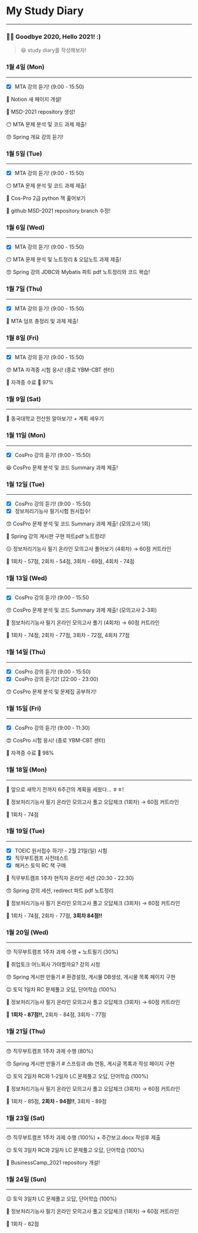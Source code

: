 # My Study Diary

---

### 👋🏼 Goodbye 2020, Hello 2021! :)

> 😆 study diary를 작성해보자!

### 1월 4일 (Mon)

---

- [x]  MTA 강의 듣기! (9:00 - 15:50)

🎉 Notion 새 페이지 개설!

🎉 MSD-2021 repository 생성!

😶 MTA 문제 분석 및 코드 과제 제출!

😙 Spring 개요 강의 듣기!

### 1월 5일 (Tue)

---

- [x]  MTA 강의 듣기! (9:00 - 15:50)

😶 MTA 문제 분석 및 코드 과제 제출!

🤭 Cos-Pro 2급 python 책 훑어보기

🙂 github MSD-2021 repository branch 수정!

### 1월 6일 (Wed)

---

- [x]  MTA 강의 듣기! (9:00 - 15:50)

😶 MTA 문제 분석 및 노트정리 & 오답노트 과제 제출!

😙 Spring 강의 JDBC와 Mybatis 파트 pdf 노트정리와 코드 복습!

### 1월 7일 (Thu)

---

- [x]  MTA 강의 듣기! (9:00 - 15:50)

🙂 MTA 덤프 총정리 및 과제 제출!

### 1월 8일 (Fri)

---

- [x]  MTA 강의 듣기! (9:00 - 15:50)

😙 MTA 자격증 시험 응시! (종로 YBM-CBT 센터)

🎉 자격증 수료 🎉 97%

### 1월 9일 (Sat)

---

🙂 동국대학교 전산원 알아보기! + 계획 세우기

### 1월 11일 (Mon)

---

- [x]  CosPro 강의 듣기! (9:00 - 15:50)

😆 CosPro 문제 분석 및 코드 Summary 과제 제출!

### 1월 12일 (Tue)

---

- [x]  CosPro 강의 듣기! (9:00 - 15:50)
- [x]  정보처리기능사 필기시험 원서접수!

😙 CosPro 문제 분석 및 코드 Summary 과제 제출! (모의고사 1회)

🙂 Spring 강의 게시판 구현 파트pdf 노트정리!

😑 정보처리기능사 필기 온라인 모의고사 풀어보기 (4회차) → 60점 커트라인

📝 1회차 - 57점, 2회차 - 54점, 3회차 - 69점, 4회차 - 74점

### 1월 13일 (Wed)

---

- [x]  CosPro 강의 듣기! (9:00 - 15:50

😙 CosPro 문제 분석 및 코드 Summary 과제 제출! (모의고사 2-3회)

🤭 정보처리기능사 필기 온라인 모의고사 풀기 (4회차) → 60점 커트라인

📝 1회차 - 74점, 2회차 - 77점, 3회차 - 72점, 4회차 77점

### 1월 14일 (Thu)

---

- [x]  CosPro 강의 듣기! (9:00 - 15:50)
- [x]  CosPro 강의 듣기2! (22:00 - 23:00)

😙 CosPro 문제 분석 및 문제집 공부하기! 

### 1월 15일 (Fri)

---

- [x]  CosPro 강의 듣기! (9:00 - 11:30)

😍 CosPro 시험 응시! (종로 YBM-CBT 센터)

🎉 자격증 수료 🎉 98%

### 1월 18일 (Mon)

---

📝 앞으로 새학기 전까지 6주간의 계획을 세웠다... ㅎㅎ!

🙂 정보처리기능사 필기 온라인 모의고사 풀고 오답체크 (1회차) → 60점 커트라인

📝 1회차 - 74점

### 1월 19일 (Tue)

---

- [x]  TOEIC 원서접수 하기! - 2월 21일(일) 시험
- [x]  직무부트캠프 사전테스트
- [x]  해커스 토익 RC 책 구매

🤭 직무부트캠프 1주차 현직자 온라인 세션 (20:30 - 22:30)

😙 Spring 강의 세션, redirect 파트 pdf 노트정리

🙂 정보처리기능사 필기 온라인 모의고사 풀고 오답체크 (3회차) → 60점 커트라인

📝 1회차 - 74점, 2회차 - 77점, **3회차 84점!!**

### 1월 20일 (Wed)

---

😙 직무부트캠프 1주차 과제 수행 + 노트필기 (30%)

🧐 취업토크 어느회사 가야할까요? 강의 시청

😙 Spring 게시판 만들기 # 환경설정, 게시물 DB생성, 게시물 목록 페이지 구현

😉 토익 1일차 RC 문제풀고 오답, 단어학습 (100%)

🙂 정보처리기능사 필기 온라인 모의고사 풀고 오답체크 (3회차) → 60점 커트라인

📝 **1회차 - 87점!!,** 2회차 - 84점, 3회차 - 77점

### 1월 21일 (Thu)

---

😙 직무부트캠프 1주차 과제 수행 (80%)

😙 Spring 게시판 만들기 # 스프링과 db 연동, 게시글 목록과 작성 페이지 구현

😉 토익 2일차 RC와 1-2일차 LC 문제풀고 오답, 단어학습 (100%)

🙂 정보처리기능사 필기 온라인 모의고사 풀고 오답체크 (3회차) → 60점 커트라인

📝 1회차 - 85점, **2회차 - 94점!!**, 3회차 - 89점

### 1월 23일 (Sat)

---

😙 직무부트캠프 1주차 과제 수행 (100%) + 주간보고.docx 작성후 제출

😉 토익 3일차 RC와 2일차 LC 문제풀고 오답, 단어학습 (100%)

🎉 BusinessCamp_2021 repository 개설!

### 1월 24일 (Sun)

---

😉 토익 3일차 LC 문제풀고 오답, 단어학습 (100%)

🙂 정보처리기능사 필기 온라인 모의고사 풀고 오답체크 (1회차) → 60점 커트라인

📝 1회차 - 82점